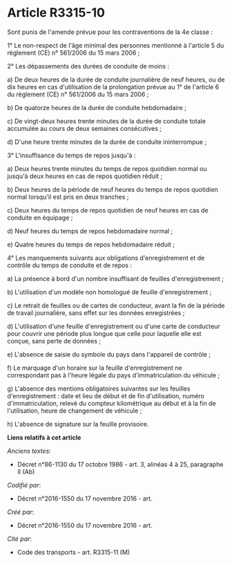 # Article R3315-10

Sont punis de l'amende prévue pour les contraventions de la 4e classe :

1° Le non-respect de l'âge minimal des personnes mentionné à l'article 5 du règlement (CE) n° 561/2006 du 15 mars 2006 ;

2° Les dépassements des durées de conduite de moins :

a) De deux heures de la durée de conduite journalière de neuf heures, ou de dix heures en cas d'utilisation de la
prolongation prévue au 1° de l'article 6 du règlement (CE) n° 561/2006 du 15 mars 2006 ;

b) De quatorze heures de la durée de conduite hebdomadaire ;

c) De vingt-deux heures trente minutes de la durée de conduite totale accumulée au cours de deux semaines consécutives ;

d) D'une heure trente minutes de la durée de conduite ininterrompue ;

3° L'insuffisance du temps de repos jusqu'à :

a) Deux heures trente minutes du temps de repos quotidien normal ou jusqu'à deux heures en cas de repos quotidien réduit ;

b) Deux heures de la période de neuf heures du temps de repos quotidien normal lorsqu'il est pris en deux tranches ;

c) Deux heures du temps de repos quotidien de neuf heures en cas de conduite en équipage ;

d) Neuf heures du temps de repos hebdomadaire normal ;

e) Quatre heures du temps de repos hebdomadaire réduit ;

4° Les manquements suivants aux obligations d'enregistrement et de contrôle du temps de conduite et de repos :

a) La présence à bord d'un nombre insuffisant de feuilles d'enregistrement ;

b) L'utilisation d'un modèle non homologué de feuille d'enregistrement ;

c) Le retrait de feuilles ou de cartes de conducteur, avant la fin de la période de travail journalière, sans effet sur les
données enregistrées ;

d) L'utilisation d'une feuille d'enregistrement ou d'une carte de conducteur pour couvrir une période plus longue que celle
pour laquelle elle est conçue, sans perte de données ;

e) L'absence de saisie du symbole du pays dans l'appareil de contrôle ;

f) Le marquage d'un horaire sur la feuille d'enregistrement ne correspondant pas à l'heure légale du pays d'immatriculation
du véhicule ;

g) L'absence des mentions obligatoires suivantes sur les feuilles d'enregistrement : date et lieu de début et de fin
d'utilisation, numéro d'immatriculation, relevé du compteur kilométrique au début et à la fin de l'utilisation, heure de
changement de véhicule ;

h) L'absence de signature sur la feuille provisoire.

**Liens relatifs à cet article**

_Anciens textes_:

  - Décret n°86-1130 du 17 octobre 1986 - art. 3, alinéas 4 à 25, paragraphe II  (Ab)

_Codifié par_:

  - Décret n°2016-1550 du 17 novembre 2016 - art.

_Créé par_:

  - Décret n°2016-1550 du 17 novembre 2016 - art.

_Cité par_:

  - Code des transports - art. R3315-11 (M)

